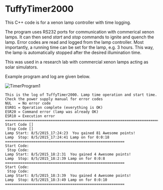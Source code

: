 # TuffyTimer2000
This C++ code is for a xenon lamp controller with time logging.

The program uses RS232 ports for communication with commerical xenon lamps. It can then send _start_ and _stop_ commands to ignite and quench the lamp. Error codes are read and logged from the lamp controller. Most importantly, a running time can be set for the lamp, e.g. 3 hours. This way, the lamp is automatically stopped after the desired illumination time.

This was used in a research lab with commercial xenon lamps acting as solar simulators. 

Example program and log are given below.

![TimerProgram1](https://github.com/OscarBrownbread/TuffyTimer2000/assets/26405187/002f5679-5b1a-4012-a148-72be65c479c2)


```
This is the log of TuffyTimer2000. Lamp time operation and start time.
Check the power supply manual for error codes
NUL	  = No error code
ESR01 = Operation complete (everything is OK)
ESR20 = Command error (lamp was already OK)
ESR10 = Execution error
===================================================================================
Start Code []
 Stop Code [] 
Lamp Start: 8/5/2015_17:24:23  You gained 81 Awesome points! 
Lamp  Stop: 8/5/2015_17:24:41 Lamp on for 0:0:18 
======================================================= 
Start Code: 
 Stop Code:
Lamp Start: 8/5/2015_18:2:31  You gained 4 Awesome points! 
Lamp  Stop: 8/5/2015_18:2:39 Lamp on for 0:0:8 
======================================================= 
Start Code: 
 Stop Code:
Lamp Start: 8/5/2015_18:3:39  You gained 4 Awesome points! 
Lamp  Stop: 8/5/2015_18:3:49 Lamp on for 0:0:10 
======================================================= 
```

